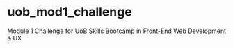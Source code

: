 # uob_mod1_challenge
Module 1 Challenge for UoB Skills Bootcamp in Front-End Web Development &amp; UX
